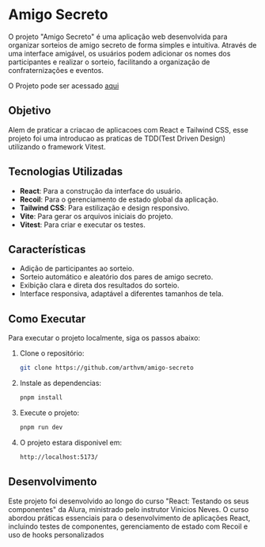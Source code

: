 # Amigo Secreto

O projeto "Amigo Secreto" é uma aplicação web desenvolvida para organizar sorteios de amigo secreto de forma simples e intuitiva. Através de uma interface amigável, os usuários podem adicionar os nomes dos participantes e realizar o sorteio, facilitando a organização de confraternizações e eventos.

O Projeto pode ser acessado [aqui](https://amigosecreto-sorteio.vercel.app/)

## Objetivo

Alem de praticar a criacao de aplicacoes com React e Tailwind CSS, esse projeto foi uma introducao as praticas de TDD(Test Driven Design) utilizando o framework Vitest.

## Tecnologias Utilizadas

- **React**: Para a construção da interface do usuário.
- **Recoil**: Para o gerenciamento de estado global da aplicação.
- **Tailwind CSS**: Para estilização e design responsivo.
- **Vite**: Para gerar os arquivos iniciais do projeto.
- **Vitest**: Para criar e executar os testes.

## Características

- Adição de participantes ao sorteio.
- Sorteio automático e aleatório dos pares de amigo secreto.
- Exibição clara e direta dos resultados do sorteio.
- Interface responsiva, adaptável a diferentes tamanhos de tela.

## Como Executar

Para executar o projeto localmente, siga os passos abaixo:

1. Clone o repositório:
   ```bash
   git clone https://github.com/arthvm/amigo-secreto
2. Instale as dependencias:
   ```bash
   pnpm install
3. Execute o projeto:
   ```bash
   pnpm run dev
4. O projeto estara disponivel em:
   ```bash
   http://localhost:5173/

## Desenvolvimento
Este projeto foi desenvolvido ao longo do curso "React: Testando os seus componentes" da Alura, ministrado pelo instrutor Vinicios Neves. O curso abordou práticas essenciais para o desenvolvimento de aplicações React, incluindo testes de componentes, gerenciamento de estado com Recoil e uso de hooks personalizados
